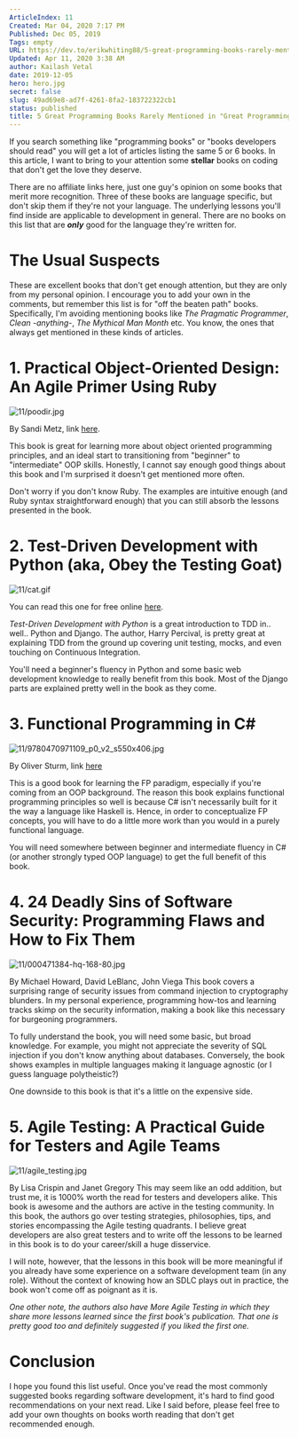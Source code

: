 ```yaml
---
ArticleIndex: 11
Created: Mar 04, 2020 7:17 PM
Published: Dec 05, 2019
Tags: empty
URL: https://dev.to/erikwhiting88/5-great-programming-books-rarely-mentioned-in-great-programming-books-articles-4l5j
Updated: Apr 11, 2020 3:38 AM
author: Kailash Vetal
date: 2019-12-05
hero: hero.jpg
secret: false
slug: 49ad69e8-ad7f-4261-8fa2-183722322cb1
status: published
title: 5 Great Programming Books Rarely Mentioned in "Great Programming Books"
---
```

If you search something like "programming books" or "books developers should read" you will get a lot of articles listing the same 5 or 6 books. In this article, I want to bring to your attention some **stellar** books on coding that don't get the love they deserve.

There are no affiliate links here, just one guy's opinion on some books that merit more recognition. Three of these books are language specific, but don't skip them if they're not your language. The underlying lessons you'll find inside are applicable to development in general. There are no books on this list that are ***only*** good for the language they're written for.

# The Usual Suspects

These are excellent books that don't get enough attention, but they are only from my personal opinion. I encourage you to add your own in the comments, but remember this list is for "off the beaten path" books. Specifically, I'm avoiding mentioning books like *The Pragmatic Programmer*, *Clean -anything-*, *The Mythical Man Month* etc. You know, the ones that always get mentioned in these kinds of articles.

# 1. Practical Object-Oriented Design: An Agile Primer Using Ruby

![11/poodir.jpg](11/poodir.jpg)

By Sandi Metz, link [here](http://www.informit.com/store/practical-object-oriented-design-an-agile-primer-using-9780134456478?ranMID=24808).

This book is great for learning more about object oriented programming principles, and an ideal start to transitioning from "beginner" to "intermediate" OOP skills. Honestly, I cannot say enough good things about this book and I'm surprised it doesn't get mentioned more often.

Don't worry if you don't know Ruby. The examples are intuitive enough (and Ruby syntax straightforward enough) that you can still absorb the lessons presented in the book.

# 2. Test-Driven Development with Python (aka, Obey the Testing Goat)

![11/cat.gif](11/cat.gif)

You can read this one for free online [here](http://www.obeythetestinggoat.com/pages/book.html#toc).

*Test-Driven Development with Python* is a great introduction to TDD in.. well.. Python and Django. The author, Harry Percival, is pretty great at explaining TDD from the ground up covering unit testing, mocks, and even touching on Continuous Integration.

You'll need a beginner's fluency in Python and some basic web development knowledge to really benefit from this book. Most of the Django parts are explained pretty well in the book as they come.

# 3. Functional Programming in C#

![11/9780470971109_p0_v2_s550x406.jpg](11/9780470971109_p0_v2_s550x406.jpg)

By Oliver Sturm, link [here](https://www.barnesandnoble.com/w/functional-programming-in-c-oliver-sturm/1100294565?ean=9780470971109&st=PLA&sid=BNB_ADL+EBooks+Good+Desktop+Low&sourceId=PLAGoNA&dpid=tdtve346c&2sid=Google_c&gclid=Cj0KCQiAoIPvBRDgARIsAHsCw0_tJ-uEZx554zV2uj63wPbroN-sUn48cpEwtLVGJVtglXn1MRXaLXoaAjFgEALw_wcB)

This is a good book for learning the FP paradigm, especially if you're coming from an OOP background. The reason this book explains functional programming principles so well is because C# isn't necessarily built for it the way a language like Haskell is. Hence, in order to conceptualize FP concepts, you will have to do a little more work than you would in a purely functional language.

You will need somewhere between beginner and intermediate fluency in C# (or another strongly typed OOP language) to get the full benefit of this book.

# 4. 24 Deadly Sins of Software Security: Programming Flaws and How to Fix Them

![11/000471384-hq-168-80.jpg](11/000471384-hq-168-80.jpg)

By Michael Howard, David LeBlanc, John Viega This book covers a surprising range of security issues from command injection to cryptography blunders. In my personal experience, programming how-tos and learning tracks skimp on the security information, making a book like this necessary for burgeoning programmers.

To fully understand the book, you will need some basic, but broad knowledge. For example, you might not appreciate the severity of SQL injection if you don't know anything about databases. Conversely, the book shows examples in multiple languages making it language agnostic (or I guess language polytheistic?)

One downside to this book is that it's a little on the expensive side.

# 5. Agile Testing: A Practical Guide for Testers and Agile Teams

![11/agile_testing.jpg](11/agile_testing.jpg)

By Lisa Crispin and Janet Gregory This may seem like an odd addition, but trust me, it is 1000% worth the read for testers and developers alike. This book is awesome and the authors are active in the testing community. In this book, the authors go over testing strategies, philosophies, tips, and stories encompassing the Agile testing quadrants. I believe great developers are also great testers and to write off the lessons to be learned in this book is to do your career/skill a huge disservice.

I will note, however, that the lessons in this book will be more meaningful if you already have some experience on a software development team (in any role). Without the context of knowing how an SDLC plays out in practice, the book won't come off as poignant as it is.

*One other note, the authors also have More Agile Testing in which they share more lessons learned since the first book's publication. That one is pretty good too and definitely suggested if you liked the first one.*

# Conclusion

I hope you found this list useful. Once you've read the most commonly suggested books regarding software development, it's hard to find good recommendations on your next read. Like I said before, please feel free to add your own thoughts on books worth reading that don't get recommended enough.
